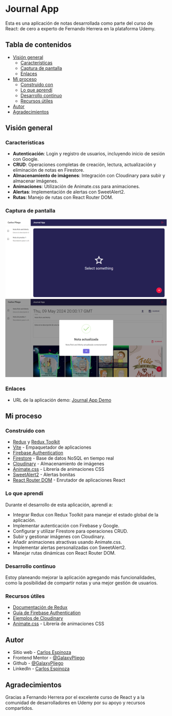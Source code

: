 # Journal App

Esta es una aplicación de notas desarrollada como parte del curso de React: de cero a experto de Fernando Herrera en la plataforma Udemy.

## Tabla de contenidos

- [Visión general](#visión-general)
  - [Características](#características)
  - [Captura de pantalla](#captura-de-pantalla)
  - [Enlaces](#enlaces)
- [Mi proceso](#mi-proceso)
  - [Construido con](#construido-con)
  - [Lo que aprendí](#lo-que-aprendí)
  - [Desarrollo continuo](#desarrollo-continuo)
  - [Recursos útiles](#recursos-útiles)
- [Autor](#autor)
- [Agradecimientos](#agradecimientos)

## Visión general

### Características

- **Autenticación**: Login y registro de usuarios, incluyendo inicio de sesión con Google.
- **CRUD**: Operaciones completas de creación, lectura, actualización y eliminación de notas en Firestore.
- **Almacenamiento de imágenes**: Integración con Cloudinary para subir y almacenar imágenes.
- **Animaciones**: Utilización de Animate.css para animaciones.
- **Alertas**: Implementación de alertas con SweetAlert2.
- **Rutas**: Manejo de rutas con React Router DOM.

### Captura de pantalla

![Captura de pantalla de la aplicación](./src/assets/images/screenshot-journal-app.png)
![Captura de pantalla de la aplicación](./src/assets/images/screenshot2-journal-app.png)

### Enlaces

- URL de la aplicación demo: [Journal App Demo](https://galaxypliego.github.io/journal-app/)

## Mi proceso

### Construido con

- [Redux](https://redux.js.org/) y [Redux Toolkit](https://redux-toolkit.js.org/)
- [Vite](https://vitejs.dev/) - Empaquetador de aplicaciones
- [Firebase Authentication](https://firebase.google.com/products/auth)
- [Firestore](https://firebase.google.com/products/firestore) - Base de datos NoSQL en tiempo real
- [Cloudinary](https://cloudinary.com/) - Almacenamiento de imágenes
- [Animate.css](https://animate.style/) - Librería de animaciones CSS
- [SweetAlert2](https://sweetalert2.github.io/) - Alertas bonitas
- [React Router DOM](https://reactrouter.com/) - Enrutador de aplicaciones React

### Lo que aprendí

Durante el desarrollo de esta aplicación, aprendí a:

- Integrar Redux con Redux Toolkit para manejar el estado global de la aplicación.
- Implementar autenticación con Firebase y Google.
- Configurar y utilizar Firestore para operaciones CRUD.
- Subir y gestionar imágenes con Cloudinary.
- Añadir animaciones atractivas usando Animate.css.
- Implementar alertas personalizadas con SweetAlert2.
- Manejar rutas dinámicas con React Router DOM.

### Desarrollo continuo

Estoy planeando mejorar la aplicación agregando más funcionalidades, como la posibilidad de compartir notas y una mejor gestión de usuarios.

### Recursos útiles

- [Documentación de Redux](https://redux.js.org/)
- [Guía de Firebase Authentication](https://firebase.google.com/docs/auth)
- [Ejemplos de Cloudinary](https://cloudinary.com/documentation)
- [Animate.css](https://animate.style/) - Librería de animaciones CSS

## Autor

- Sitio web - [Carlos Espinoza](https://galaxypliego.github.io/portfolio-web-one/)
- Frontend Mentor - [@GalaxyPliego](https://www.frontendmentor.io/profile/GalaxyPliego)
- Github - [@GalaxyPliego](https://github.com/GalaxyPliego)
- LinkedIn - [Carlos Espinoza](https://www.linkedin.com/in/carlos-espipliego/)

## Agradecimientos

Gracias a Fernando Herrera por el excelente curso de React y a la comunidad de desarrolladores en Udemy por su apoyo y recursos compartidos.

